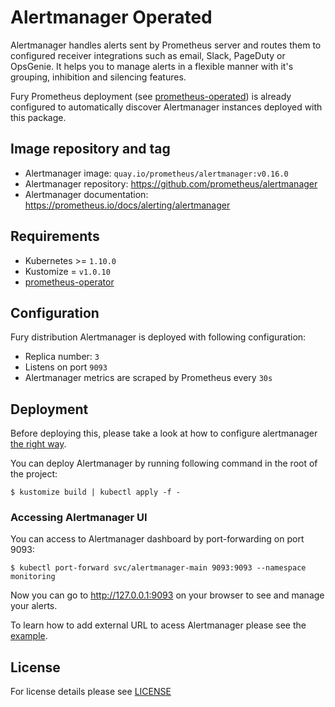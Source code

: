 # Alertmanager Operated

Alertmanager handles alerts sent by Prometheus server and routes them to
configured receiver integrations such as email, Slack, PageDuty or OpsGenie. It
helps you to manage alerts in a flexible manner with it's grouping, inhibition
and silencing features.

Fury Prometheus deployment (see [prometheus-operated](../prometheus-operated))
is already configured to automatically discover Alertmanager instances deployed
with this package.


## Image repository and tag

* Alertmanager image: `quay.io/prometheus/alertmanager:v0.16.0`
* Alertmanager repository: https://github.com/prometheus/alertmanager
* Alertmanager documentation: https://prometheus.io/docs/alerting/alertmanager


## Requirements

- Kubernetes >= `1.10.0`
- Kustomize  = `v1.0.10`
- [prometheus-operator](../prometheus-operator)


## Configuration

Fury distribution Alertmanager is deployed with following configuration:
- Replica number: `3`
- Listens on port `9093`
- Alertmanager metrics are scraped by Prometheus every `30s`


## Deployment

Before deploying this, please take a look at how to configure alertmanager [the
right way](../../examples/alertmanger-configuration).

You can deploy Alertmanager by running following command in the root of the
project:

```shell
$ kustomize build | kubectl apply -f -
```


### Accessing Alertmanager UI

You can access to Alertmanager dashboard by port-forwarding on port 9093:

```shell
$ kubectl port-forward svc/alertmanager-main 9093:9093 --namespace monitoring
```

Now you can go to http://127.0.0.1:9093 on your browser to see and manage your
alerts.

To learn how to add external URL to acess Alertmanager please see the
[example](../../examples/prometheus-alertmanager-externalUrl).


## License

For license details please see [LICENSE](https://sighup.io/fury/license)
